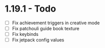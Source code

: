 # 1.19.1 - Todo

- [ ] Fix achievement triggers in creative mode
- [ ] Fix patchouli guide book texture
- [ ] Fix keybinds
- [ ] Fix jetpack config values

